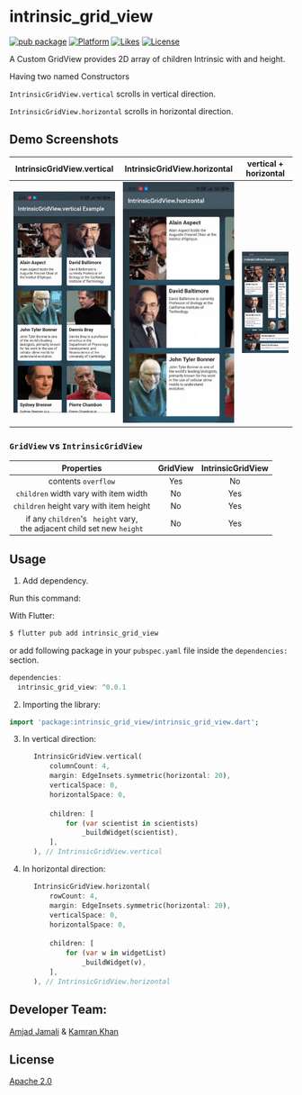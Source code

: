 # intrinsic_grid_view

[![pub package](https://img.shields.io/pub/v/intrinsic_grid_view.svg)](https://pub.dartlang.org/packages/intrinsic_grid_view)
[![Platform](https://img.shields.io/badge/platform-flutter-blue.svg)](https://flutter.dev)
[![Likes](https://badges.bar/intrinsic_grid_view/likes)](https://pub.dev/packages/intrinsic_grid_view/score)
[![License](https://img.shields.io/badge/License-Apache%202.0-blue.svg)](https://opensource.org/licenses/Apache-2.0)

A Custom GridView provides 2D array of children Intrinsic with and height.

Having two named Constructors

`IntrinsicGridView.vertical` scrolls in vertical direction.

`IntrinsicGridView.horizontal` scrolls in horizontal direction.

## Demo Screenshots
IntrinsicGridView.vertical     | IntrinsicGridView.horizontal  | vertical + horizontal
:-----------------------------:|:-----------------------------:|:-----------------------:
<img width="280px" src="screenshots/vertical_demo.gif?raw=true">|<img width="280px" src="screenshots/horizontal_demo.gif?raw=true">|<img width="280px" src="screenshots/mix_demo.gif?raw=true">


### `GridView` vs `IntrinsicGridView`
Properties                                                                        | GridView      |  IntrinsicGridView
:--------------------------------------------------------------------------------:|:-------------:|:--------------------:
 contents `overflow`                                                              | Yes           | No
 `children` width vary  with item width                                           | No            | Yes
 `children` height vary  with item height                                         | No            | Yes
 if any `children`'s ` height` vary,<br>the adjacent child set new `height`       | No            | Yes


## Usage

1. Add dependency.

Run this command:

With Flutter:

```dart
$ flutter pub add intrinsic_grid_view
```

or add following package in your `pubspec.yaml` file inside the `dependencies:` section.
```dart
dependencies:
  intrinsic_grid_view: ^0.0.1
```
2. Importing the library:

```dart
import 'package:intrinsic_grid_view/intrinsic_grid_view.dart';
```

3. In vertical direction:

```dart
      IntrinsicGridView.vertical(
          columnCount: 4,
          margin: EdgeInsets.symmetric(horizontal: 20),
          verticalSpace: 0,
          horizontalSpace: 0,

          children: [
              for (var scientist in scientists)
                  _buildWidget(scientist),
          ],
      ), // IntrinsicGridView.vertical
```


4. In horizontal direction:

```dart
      IntrinsicGridView.horizontal(
          rowCount: 4,
          margin: EdgeInsets.symmetric(horizontal: 20),
          verticalSpace: 0,
          horizontalSpace: 0,

          children: [
              for (var w in widgetList)
                  _buildWidget(v),
          ],
      ), // IntrinsicGridView.horizontal
```


## Developer Team:
[Amjad Jamali](https://github.com/amjadjamali06) & [Kamran Khan](https://github.com/kamran8545)

## License
[Apache 2.0](https://opensource.org/licenses/Apache-2.0)


